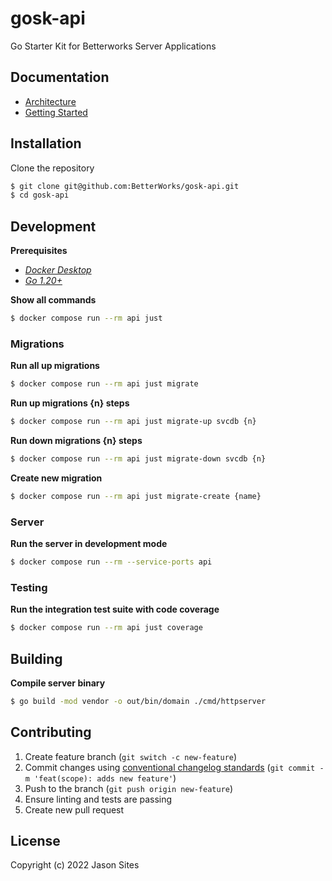 # gosk-api
Go Starter Kit for Betterworks Server Applications

## Documentation
- [Architecture](./documentation/architecture.md)
- [Getting Started](./documentation/getting-started.md)

## Installation
Clone the repository
```sh
$ git clone git@github.com:BetterWorks/gosk-api.git
$ cd gosk-api
```

## Development
**Prerequisites**
- *[Docker Desktop](https://www.docker.com/products/docker-desktop)*
- *[Go 1.20+](https://golang.org/doc/install)*

**Show all commands**
```sh
$ docker compose run --rm api just
```

### Migrations
**Run all up migrations**
```sh
$ docker compose run --rm api just migrate
```

**Run up migrations {n} steps**
```sh
$ docker compose run --rm api just migrate-up svcdb {n}
```

**Run down migrations {n} steps**
```sh
$ docker compose run --rm api just migrate-down svcdb {n}
```

**Create new migration**
```sh
$ docker compose run --rm api just migrate-create {name}
```

### Server
**Run the server in development mode**
```sh
$ docker compose run --rm --service-ports api
```

### Testing
**Run the integration test suite with code coverage**
```sh
$ docker compose run --rm api just coverage
```

## Building
**Compile server binary**
```sh
$ go build -mod vendor -o out/bin/domain ./cmd/httpserver
```

## Contributing
1. Create feature branch (`git switch -c new-feature`)
1. Commit changes using [conventional changelog standards](https://www.conventionalcommits.org) (`git commit -m 'feat(scope): adds new feature'`)
1. Push to the branch (`git push origin new-feature`)
1. Ensure linting and tests are passing
1. Create new pull request

## License
Copyright (c) 2022 Jason Sites
